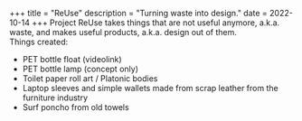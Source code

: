 +++
title = "ReUse"
description = "Turning waste into design."
date = 2022-10-14
+++
Project ReUse takes things that are not useful anymore, a.k.a. waste, and makes useful products, a.k.a. design out of them.  
Things created:
- PET bottle float (videolink)
- PET bottle lamp (concept only)
- Toilet paper roll art / Platonic bodies
- Laptop sleeves and simple wallets made from scrap leather from the furniture industry
- Surf poncho from old towels
